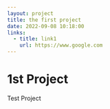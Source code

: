 ```yaml
---
layout: project
title: the first project
date: 2022-09-08 10:18:00
links:
  - title: link1
    url: https://www.google.com
---
```


# 1st Project

Test Project
